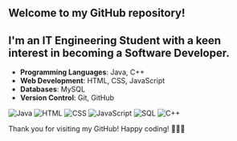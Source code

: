 

## Welcome to my GitHub repository! 
## I'm an IT Engineering Student with a keen interest in becoming a Software Developer. 
 


- **Programming Languages**: Java, C++
- **Web Development**: HTML, CSS, JavaScript
- **Databases**: MySQL
- **Version Control**: Git, GitHub

 ![Java](https://img.icons8.com/color/48/000000/java-coffee-cup-logo.png)
 ![HTML](https://img.icons8.com/color/48/000000/html-5.png)
 ![CSS](https://img.icons8.com/color/48/000000/css3.png)
 ![JavaScript](https://img.icons8.com/color/48/000000/javascript.png)
 ![SQL](https://img.icons8.com/color/48/000000/mysql-logo.png)
 ![C++](https://img.icons8.com/color/48/000000/c-plus-plus-logo.png)



Thank you for visiting my GitHub! Happy coding! 👨‍💻🚀

